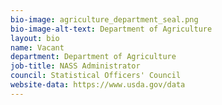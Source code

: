 ```yaml
---
bio-image: agriculture_department_seal.png
bio-image-alt-text: Department of Agriculture
layout: bio
name: Vacant
department: Department of Agriculture
job-title: NASS Administrator
council: Statistical Officers' Council
website-data: https://www.usda.gov/data
---
```

